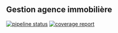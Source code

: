 ## Gestion agence immobilière

[![pipeline status](https://gitlab.com/adashbob/agence/badges/master/pipeline.svg)](https://gitlab.com/adashbob/agence/-/commits/master)
[![coverage report](https://gitlab.com/adashbob/agence/badges/master/coverage.svg)](https://gitlab.com/adashbob/agence/-/commits/master)
